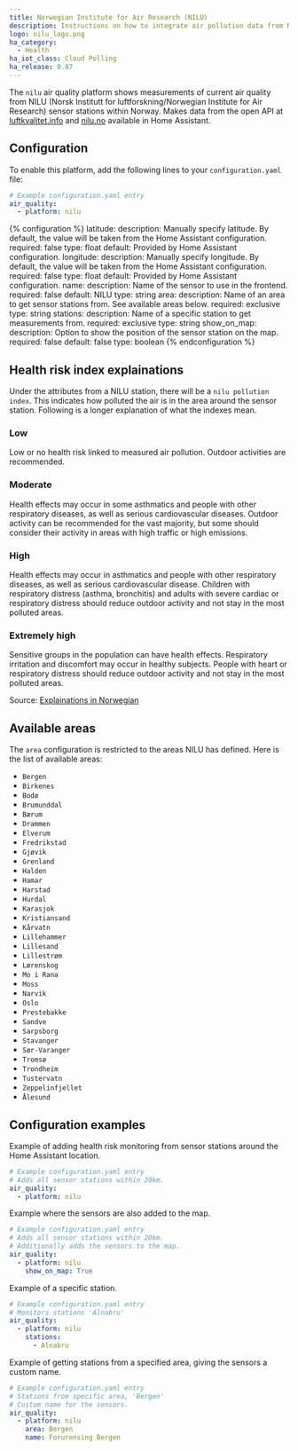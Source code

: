 ```yaml
---
title: Norwegian Institute for Air Research (NILU)
description: Instructions on how to integrate air pollution data from NILU within Home Assistant.
logo: nilu_logo.png
ha_category:
  - Health
ha_iot_class: Cloud Polling
ha_release: 0.87
---
```


The `nilu` air quality platform shows measurements of current air quality from NILU (Norsk Institutt for luftforskning/Norwegian Institute for Air Research) sensor stations within Norway. Makes data from the open API at [luftkvalitet.info](http://luftkvalitet.info/) and [nilu.no](https://nilu.no/) available in Home Assistant.

## Configuration

To enable this platform, add the following lines to your `configuration.yaml` file:

```yaml
# Example configuration.yaml entry
air_quality:
  - platform: nilu
```

{% configuration %}
latitude:
  description: Manually specify latitude. By default, the value will be taken from the Home Assistant configuration.
  required: false
  type: float
  default: Provided by Home Assistant configuration.
longitude:
  description: Manually specify longitude. By default, the value will be taken from the Home Assistant configuration.
  required: false
  type: float
  default: Provided by Home Assistant configuration.
name:
  description: Name of the sensor to use in the frontend.
  required: false
  default: NILU
  type: string
area:
  description: Name of an area to get sensor stations from. See available areas below.
  required: exclusive
  type: string
stations:
  description: Name of a specific station to get measurements from.
  required: exclusive
  type: string
show_on_map:
  description: Option to show the position of the sensor station on the map.
  required: false
  default: false
  type: boolean
{% endconfiguration %}

## Health risk index explainations

Under the attributes from a NILU station, there will be a `nilu pollution index`. This indicates how polluted the air is in the area around the sensor station. Following is a longer explanation of what the indexes mean.

### Low

Low or no health risk linked to measured air pollution. Outdoor activities are recommended.

### Moderate

Health effects may occur in some asthmatics and people with other respiratory diseases, as well as serious cardiovascular diseases. Outdoor activity can be recommended for the vast majority, but some should consider their activity in areas with high traffic or high emissions.

### High

Health effects may occur in asthmatics and people with other respiratory diseases, as well as serious cardiovascular disease. Children with respiratory distress (asthma, bronchitis) and adults with severe cardiac or respiratory distress should reduce outdoor activity and not stay in the most polluted areas.

### Extremely high

Sensitive groups in the population can have health effects. Respiratory irritation and discomfort may occur in healthy subjects. People with heart or respiratory distress should reduce outdoor activity and not stay in the most polluted areas.

Source: [Explainations in Norwegian](http://www.luftkvalitet.info/home/Varslingsklasser.aspx)

## Available areas

The `area` configuration is restricted to the areas NILU has defined. Here is the list of available areas:

- `Bergen`
- `Birkenes`
- `Bodø`
- `Brumunddal`
- `Bærum`
- `Drammen`
- `Elverum`
- `Fredrikstad`
- `Gjøvik`
- `Grenland`
- `Halden`
- `Hamar`
- `Harstad`
- `Hurdal`
- `Karasjok`
- `Kristiansand`
- `Kårvatn`
- `Lillehammer`
- `Lillesand`
- `Lillestrøm`
- `Lørenskog`
- `Mo i Rana`
- `Moss`
- `Narvik`
- `Oslo`
- `Prestebakke`
- `Sandve`
- `Sarpsborg`
- `Stavanger`
- `Sør-Varanger`
- `Tromsø`
- `Trondheim`
- `Tustervatn`
- `Zeppelinfjellet`
- `Ålesund`

## Configuration examples

Example of adding health risk monitoring from sensor stations around the Home Assistant location.

```yaml
# Example configuration.yaml entry
# Adds all sensor stations within 20km.
air_quality:
  - platform: nilu
```

Example where the sensors are also added to the map.

```yaml
# Example configuration.yaml entry
# Adds all sensor stations within 20km.
# Additionally adds the sensors to the map.
air_quality:
  - platform: nilu
    show_on_map: True
```

Example of a specific station.

```yaml
# Example configuration.yaml entry
# Monitors stations 'Alnabru'
air_quality:
  - platform: nilu
    stations:
      - Alnabru
```

Example of getting stations from a specified area, giving the sensors a custom name.

```yaml
# Example configuration.yaml entry
# Stations from specific area, 'Bergen'
# Custom name for the sensors.
air_quality:
  - platform: nilu
    area: Bergen
    name: Forurensing Bergen
```
